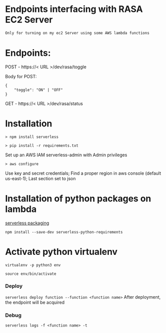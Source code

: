 # Endpoints interfacing with RASA EC2 Server

```bash
Only for turning on my ec2 Server using some AWS lambda functions

```

# Endpoints:

POST - https://< URL >/dev/rasa/toggle

Body for POST:
```
{
    "toggle": "ON" | "OFF"
}
```


GET - https://< URL >/dev/rasa/status
# Installation

`> npm install serverless`

`> pip install -r requirements.txt`


Set up an AWS IAM serverless-admin with Admin privileges

`> aws configure`

Use key and secret credentials; Find a proper region in aws console (default us-east-1); Last section set to json


# Installation of python packages on lambda
[serverless packaging](https://serverless.com/blog/serverless-python-packaging/)

`npm install --save-dev serverless-python-requirements`

# Activate python virtualenv
`virtualenv -p python3 env`

`source env/bin/activate`

### Deploy
`serverless deploy function --function <function name>`
After deployment, the endpoint will be acquired

### Debug
`serverless logs -f <function name> -t`
